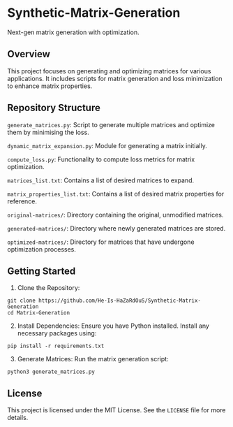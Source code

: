 # Synthetic-Matrix-Generation

Next-gen matrix generation with optimization.

## Overview
This project focuses on generating and optimizing matrices for various applications. It includes scripts for matrix generation and loss minimization to enhance matrix properties.

## Repository Structure
`generate_matrices.py`: Script to generate multiple matrices and optimize them by minimising the loss.

`dynamic_matrix_expansion.py`: Module for generating a matrix initially.

`compute_loss.py`: Functionality to compute loss metrics for matrix optimization.

`matrices_list.txt`: Contains a list of desired matrices to expand.

`matrix_properties_list.txt`: Contains a list of desired matrix properties for reference.

`original-matrices/`: Directory containing the original, unmodified matrices.

`generated-matrices/`: Directory where newly generated matrices are stored.

`optimized-matrices/`: Directory for matrices that have undergone optimization processes.

## Getting Started
1) Clone the Repository:
```
git clone https://github.com/He-Is-HaZaRdOuS/Synthetic-Matrix-Generation
cd Matrix-Generation
```
2) Install Dependencies: Ensure you have Python installed. Install any necessary packages using:
```
pip install -r requirements.txt
```
3) Generate Matrices: Run the matrix generation script:
```
python3 generate_matrices.py
```

## License
This project is licensed under the MIT License. See the `LICENSE` file for more details.









